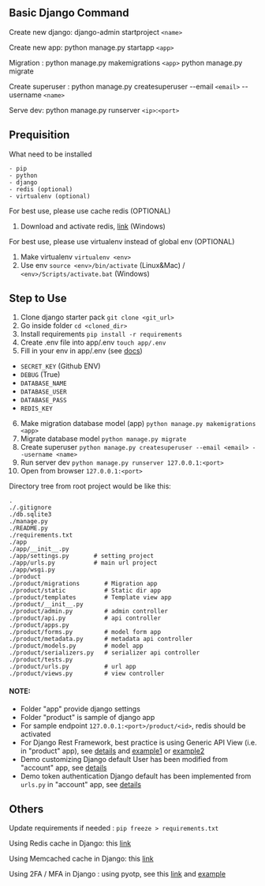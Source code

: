 ## Basic Django Command
Create new django: 
django-admin startproject `<name>`

Create new app: 
python manage.py startapp `<app>`

Migration :
python manage.py makemigrations `<app>`
python manage.py migrate

Create superuser :
python manage.py createsuperuser --email `<email>` --username `<name>`

Serve dev:
python manage.py runserver `<ip>`:`<port>`


## Prequisition
What need to be installed
    
    - pip
    - python
    - django
    - redis (optional)
    - virtualenv (optional)


For best use, please use cache redis (OPTIONAL)
1. Download and activate redis, [link](https://riptutorial.com/redis/example/29962/installing-and-running-redis-server-on-windows) (Windows)

For best use, please use virtualenv instead of global env (OPTIONAL)
1. Make virtualenv `virtualenv <env>`
2. Use env `source <env>/bin/activate` (Linux&Mac) / `<env>/Scripts/activate.bat` (Windows)


## Step to Use
1. Clone django starter pack `git clone <git_url>`
2. Go inside folder `cd <cloned_dir>`
3. Install requirements `pip install -r requirements`
4. Create .env file into app/.env `touch app/.env`
5. Fill in your env in app/.env (see [docs](https://django-environ.readthedocs.io/en/latest/#installation))
- `SECRET_KEY` (Github ENV)
- `DEBUG` (True)
- `DATABASE_NAME`
- `DATABASE_USER`
- `DATABASE_PASS`
- `REDIS_KEY`
6. Make migration database model (app) `python manage.py makemigrations <app>`
7. Migrate database model `python manage.py migrate`
8. Create superuser `python manage.py createsuperuser --email <email> --username <name>`
9. Run server dev `python manage.py runserver 127.0.0.1:<port>`
10. Open from browser `127.0.0.1:<port>`

Directory tree from root project would be like this:


    .
    ./.gitignore
    ./db.sqlite3
    ./manage.py
    ./README.py
    ./requirements.txt
    ./app
    ./app/__init__.py
    ./app/settings.py       # setting project
    ./app/urls.py           # main url project
    ./app/wsgi.py
    ./product
    ./product/migrations       # Migration app
    ./product/static           # Static dir app
    ./product/templates        # Template view app
    ./product/__init__.py
    ./product/admin.py         # admin controller
    ./product/api.py           # api controller
    ./product/apps.py
    ./product/forms.py         # model form app
    ./product/metadata.py      # metadata api controller
    ./product/models.py        # model app
    ./product/serializers.py   # serializer api controller
    ./product/tests.py
    ./product/urls.py          # url app
    ./product/views.py         # view controller

#### NOTE:

- Folder "app" provide django settings
- Folder "product" is sample of django app
- For sample endpoint `127.0.0.1:<port>/product/<id>`, redis should be activated
- For Django Rest Framework, best practice is using Generic API View (i.e. in "product" app), see [details](https://www.django-rest-framework.org/api-guide/generic-views/) and [example1](https://medium.com/analytics-vidhya/django-rest-framework-views-generic-views-viewsets-simplified-ff997ea3205f) or [example2](https://juliensalinas.com/en/django-rest-framework-generic-views/)
- Demo customizing Django default User has been modified from "account" app, see [details](https://docs.djangoproject.com/en/3.2/topics/auth/customizing/#using-a-custom-user-model-when-starting-a-project)
- Demo token authentication Django default has been implemented from `urls.py` in "account" app, see [details](https://www.django-rest-framework.org/api-guide/authentication/#tokenauthentication)

## Others
Update requirements if needed : `pip freeze > requirements.txt`

Using Redis cache in Django: this [link](https://realpython.com/caching-in-django-with-redis/)

Using Memcached cache in Django: this [link](https://docs.djangoproject.com/en/3.2/topics/cache/)

Using 2FA / MFA in Django : using pyotp, see this [link](https://github.com/pyauth/pyotp) and [example](https://www.section.io/engineering-education/implementing-totp-2fa-using-flask/)
